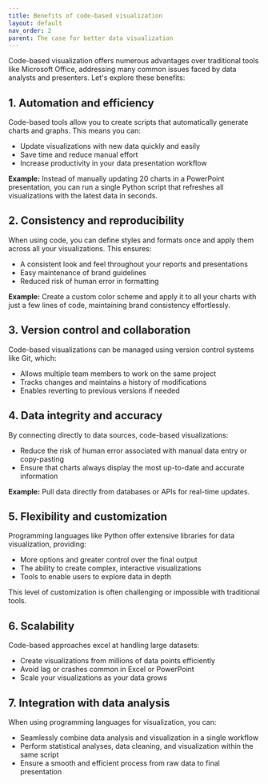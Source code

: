 ```yaml
---
title: Benefits of code-based visualization
layout: default
nav_order: 2
parent: The case for better data visualization
---
```

Code-based visualization offers numerous advantages over traditional tools like Microsoft Office, addressing many common issues faced by data analysts and presenters. Let's explore these benefits:

## 1. Automation and efficiency

Code-based tools allow you to create scripts that automatically generate charts and graphs. This means you can:

- Update visualizations with new data quickly and easily
- Save time and reduce manual effort
- Increase productivity in your data presentation workflow

**Example:** Instead of manually updating 20 charts in a PowerPoint presentation, you can run a single Python script that refreshes all visualizations with the latest data in seconds.

## 2. Consistency and reproducibility

When using code, you can define styles and formats once and apply them across all your visualizations. This ensures:

- A consistent look and feel throughout your reports and presentations
- Easy maintenance of brand guidelines
- Reduced risk of human error in formatting

**Example:** Create a custom color scheme and apply it to all your charts with just a few lines of code, maintaining brand consistency effortlessly.

## 3. Version control and collaboration

Code-based visualizations can be managed using version control systems like Git, which:

- Allows multiple team members to work on the same project
- Tracks changes and maintains a history of modifications
- Enables reverting to previous versions if needed

## 4. Data integrity and accuracy

By connecting directly to data sources, code-based visualizations:

- Reduce the risk of human error associated with manual data entry or copy-pasting
- Ensure that charts always display the most up-to-date and accurate information

**Example:** Pull data directly from databases or APIs for real-time updates.

## 5. Flexibility and customization

Programming languages like Python offer extensive libraries for data visualization, providing:

- More options and greater control over the final output
- The ability to create complex, interactive visualizations
- Tools to enable users to explore data in depth

This level of customization is often challenging or impossible with traditional tools.

## 6. Scalability

Code-based approaches excel at handling large datasets:

- Create visualizations from millions of data points efficiently
- Avoid lag or crashes common in Excel or PowerPoint
- Scale your visualizations as your data grows

## 7. Integration with data analysis

When using programming languages for visualization, you can:

- Seamlessly combine data analysis and visualization in a single workflow
- Perform statistical analyses, data cleaning, and visualization within the same script
- Ensure a smooth and efficient process from raw data to final presentation
